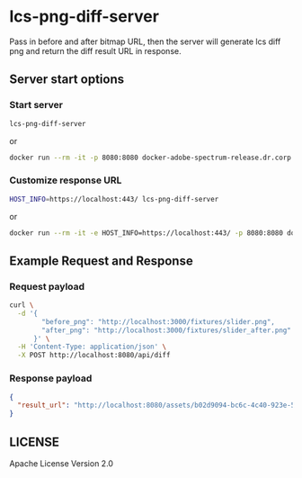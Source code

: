 # lcs-png-diff-server
Pass in before and after bitmap URL, then the server will generate lcs diff png and return the diff result URL in response.

## Server start options

### Start server

``` bash
lcs-png-diff-server
```
or
``` bash
docker run --rm -it -p 8080:8080 docker-adobe-spectrum-release.dr.corp.adobe.com/lcs-png-diff-server:latest
```

### Customize response URL

``` bash
HOST_INFO=https://localhost:443/ lcs-png-diff-server 
```
or
``` bash
docker run --rm -it -e HOST_INFO=https://localhost:443/ -p 8080:8080 docker-adobe-spectrum-release.dr.corp.adobe.com/lcs-png-diff-server:latest
```

## Example Request and Response

### Request payload

``` bash
curl \
  -d '{
        "before_png": "http://localhost:3000/fixtures/slider.png",
        "after_png": "http://localhost:3000/fixtures/slider_after.png"
      }' \
  -H 'Content-Type: application/json' \
  -X POST http://localhost:8080/api/diff
```

### Response payload

``` json
{
  "result_url": "http://localhost:8080/assets/b02d9094-bc6c-4c40-923e-50c66bcf1951.png"
}
```

## LICENSE

Apache License Version 2.0